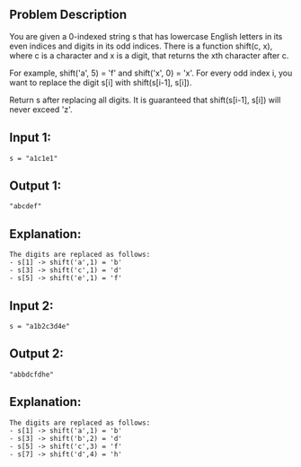 ## Problem Description

You are given a 0-indexed string s that has lowercase English letters in its even indices and digits in its odd indices.
There is a function shift(c, x), where c is a character and x is a digit, that returns the xth character after c.

For example, shift('a', 5) = 'f' and shift('x', 0) = 'x'.
For every odd index i, you want to replace the digit s[i] with shift(s[i-1], s[i]).

Return s after replacing all digits. It is guaranteed that shift(s[i-1], s[i]) will never exceed 'z'.

## Input 1: 
    s = "a1c1e1"
## Output 1: 
    "abcdef"
## Explanation: 
    The digits are replaced as follows:
    - s[1] -> shift('a',1) = 'b'
    - s[3] -> shift('c',1) = 'd'
    - s[5] -> shift('e',1) = 'f'

## Input 2: 
    s = "a1b2c3d4e"
## Output 2: 
    "abbdcfdhe"
## Explanation: 
    The digits are replaced as follows:
    - s[1] -> shift('a',1) = 'b'
    - s[3] -> shift('b',2) = 'd'
    - s[5] -> shift('c',3) = 'f'
    - s[7] -> shift('d',4) = 'h'
